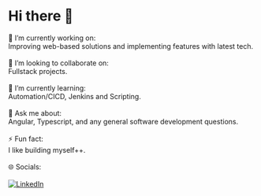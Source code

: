 # Hi there 👋
🔭 I’m currently working on:<br>  Improving web-based solutions and implementing features with latest tech.<br><br>👯 I’m looking to collaborate on:<br>  Fullstack projects.<br><br>🌱 I’m currently learning:<br>  Automation/CICD, Jenkins and Scripting.<br><br>💬 Ask me about:<br>  Angular, Typescript, and any general software development questions.<br><br>⚡ Fun fact:<br>  I like building myself++.<br><br>🌐 Socials:<br>  
[![LinkedIn](https://img.shields.io/badge/LinkedIn-%230077B5.svg?logo=linkedin&logoColor=white)](https://www.linkedin.com/in/kumarsachinguri/)
